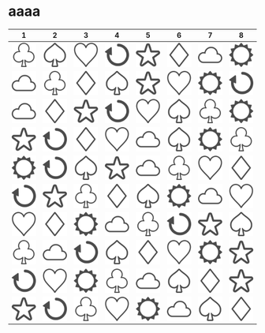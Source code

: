 # aaaa

|1|2|3|4|5|6|7|8|
|---|---|---|---|---|---|---|---|
|![](1.png)|![](2.png)|![](3.png)|![](4.png)|![](5.png)|![](6.png)|![](7.png)|![](8.png)|
|![](7.png)|![](1.png)|![](6.png)|![](2.png)|![](5.png)|![](3.png)|![](8.png)|![](4.png)|
|![](7.png)|![](6.png)|![](5.png)|![](4.png)|![](3.png)|![](2.png)|![](1.png)|![](8.png)|
|![](5.png)|![](4.png)|![](6.png)|![](3.png)|![](7.png)|![](2.png)|![](8.png)|![](1.png)|
|![](8.png)|![](4.png)|![](2.png)|![](5.png)|![](7.png)|![](1.png)|![](3.png)|![](6.png)|
|![](4.png)|![](5.png)|![](1.png)|![](6.png)|![](2.png)|![](8.png)|![](7.png)|![](3.png)|
|![](3.png)|![](6.png)|![](8.png)|![](7.png)|![](1.png)|![](4.png)|![](5.png)|![](2.png)|
|![](1.png)|![](7.png)|![](4.png)|![](2.png)|![](6.png)|![](3.png)|![](8.png)|![](5.png)|
|![](4.png)|![](3.png)|![](8.png)|![](1.png)|![](7.png)|![](2.png)|![](6.png)|![](5.png)|
|![](5.png)|![](4.png)|![](1.png)|![](3.png)|![](8.png)|![](7.png)|![](2.png)|![](6.png)|